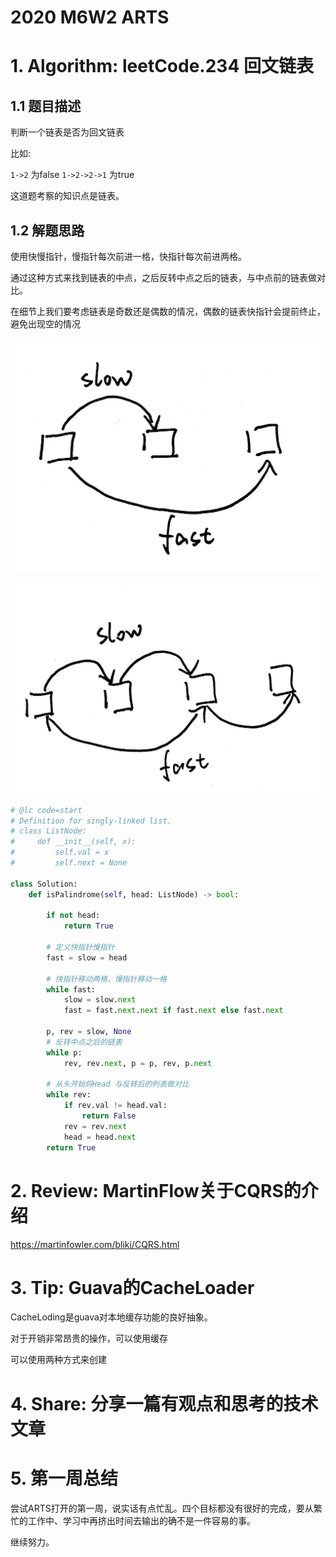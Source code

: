 # 2020 M6W2 ARTS

# 1. Algorithm: leetCode.234 回文链表

## 1.1 题目描述

判断一个链表是否为回文链表

比如:

`1->2` 为false
`1->2->2->1` 为true

这道题考察的知识点是链表。

## 1.2 解题思路

使用快慢指针，慢指针每次前进一格，快指针每次前进两格。

通过这种方式来找到链表的中点，之后反转中点之后的链表，与中点前的链表做对比。

在细节上我们要考虑链表是奇数还是偶数的情况，偶数的链表快指针会提前终止，避免出现空的情况

![快慢指针](images/快慢指针-奇数.jpg)



![快慢指针-偶数](images/快慢指针-偶数.jpg)


```python
# @lc code=start
# Definition for singly-linked list.
# class ListNode:
#     def __init__(self, x):
#         self.val = x
#         self.next = None

class Solution:
    def isPalindrome(self, head: ListNode) -> bool:

        if not head:
            return True

        # 定义快指针慢指针
        fast = slow = head

        # 快指针移动两格，慢指针移动一格
        while fast:
            slow = slow.next
            fast = fast.next.next if fast.next else fast.next

        p, rev = slow, None
        # 反转中点之后的链表
        while p:
            rev, rev.next, p = p, rev, p.next

        # 从头开始将Head 与反转后的列表做对比
        while rev:
            if rev.val != head.val:
                return False
            rev = rev.next
            head = head.next
        return True
```

# 2. Review: MartinFlow关于CQRS的介绍

https://martinfowler.com/bliki/CQRS.html



# 3. Tip:  Guava的CacheLoader

CacheLoding是guava对本地缓存功能的良好抽象。

对于开销非常昂贵的操作，可以使用缓存

可以使用两种方式来创建

# 4. Share: 分享一篇有观点和思考的技术文章

# 5. 第一周总结

尝试ARTS打开的第一周，说实话有点忙乱。四个目标都没有很好的完成，要从繁忙的工作中、学习中再挤出时间去输出的确不是一件容易的事。

继续努力。